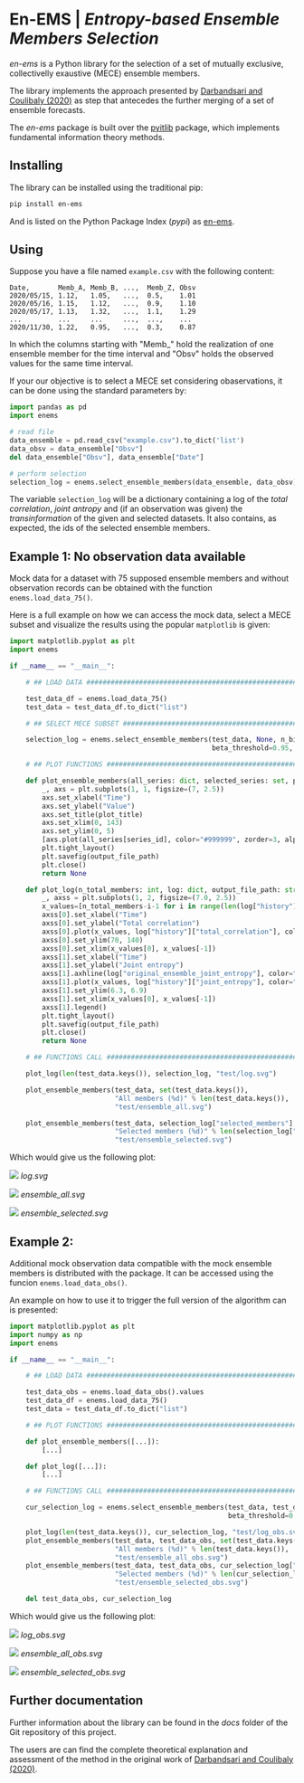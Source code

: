 # En-EMS | *Entropy-based Ensemble Members Selection*

*en-ems* is a Python library for the selection of a set of mutually exclusive, collectivelly exaustive (MECE) ensemble members.

The library implements the approach presented by [Darbandsari and Coulibaly (2020)](http://doi.org/https://doi.org/10.1016/j.jhydrol.2020.125577) as step that antecedes the further merging of a set of ensemble forecasts.

The *en-ems* package is built over the [pyitlib](https://pypi.org/project/pyitlib/) package, which implements fundamental information theory methods.


## Installing

The library can be installed using the traditional pip:

```bash
pip install en-ems
```

And is listed on the Python Package Index (*pypi*) as [en-ems](https://pypi.org/project/en-ems/).


## Using

Suppose you have a file named ```example.csv``` with the following content:

```
Date,       Memb_A, Memb_B, ...,  Memb_Z, Obsv
2020/05/15, 1.12,   1.05,   ...,  0.5,    1.01
2020/05/16, 1.15,   1.12,   ...,  0.9,    1.10
2020/05/17, 1.13,   1.32,   ...,  1.1,    1.29
...         ...     ...     ...,  ...,    ...
2020/11/30, 1.22,   0.95,   ...,  0.3,    0.87
```

In which the columns starting with "Memb_" hold the realization of one ensemble member for the time interval and "Obsv" holds the observed values for the same time interval.

If your our objective is to select a MECE set considering obaservations, it can be done using the standard parameters by:

```python
import pandas as pd
import enems

# read file
data_ensemble = pd.read_csv("example.csv").to_dict('list')
data_obsv = data_ensemble["Obsv"]
del data_ensemble["Obsv"], data_ensemble["Date"]

# perform selection
selection_log = enems.select_ensemble_members(data_ensemble, data_obsv)
```

The variable ```selection_log``` will be a dictionary containing a log of the *total correlation*, *joint antropy* and (if an observation was given) the *transinformation* of the given and selected datasets. It also contains, as expected, the ids of the selected ensemble members.

## Example 1: No observation data available

Mock data for a dataset with 75 supposed ensemble members and without observation records can be obtained with the function ```enems.load_data_75()```.

Here is a full example on how we can access the mock data, select a MECE subset and visualize the results using the popular ```matplotlib``` is given:

```python
import matplotlib.pyplot as plt
import enems

if __name__ == "__main__":

    # ## LOAD DATA ################################################################################################### #

    test_data_df = enems.load_data_75()
    test_data = test_data_df.to_dict("list")

    # ## SELECT MECE SUBSET ########################################################################################## #

    selection_log = enems.select_ensemble_members(test_data, None, n_bins=10, bin_by="equal_intervals", 
                                                  beta_threshold=0.95, n_processes=1, verbose=False)

    # ## PLOT FUNCTIONS ############################################################################################## #

    def plot_ensemble_members(all_series: dict, selected_series: set, plot_title: str, output_file_path: str) -> None:
        _, axs = plt.subplots(1, 1, figsize=(7, 2.5))
        axs.set_xlabel("Time")
        axs.set_ylabel("Value")
        axs.set_title(plot_title)
        axs.set_xlim(0, 143)
        axs.set_ylim(0, 5)
        [axs.plot(all_series[series_id], color="#999999", zorder=3, alpha=0.33) for series_id in selected_series]
        plt.tight_layout()
        plt.savefig(output_file_path)
        plt.close()
        return None

    def plot_log(n_total_members: int, log: dict, output_file_path: str) -> None:
        _, axss = plt.subplots(1, 2, figsize=(7.0, 2.5))
        x_values=[n_total_members-i-1 for i in range(len(log["history"]["total_correlation"]))]
        axss[0].set_xlabel("Time")
        axss[0].set_ylabel("Total correlation")
        axss[0].plot(x_values, log["history"]["total_correlation"], color="#7777FF", zorder=3)
        axss[0].set_ylim(70, 140)
        axss[0].set_xlim(x_values[0], x_values[-1])
        axss[1].set_xlabel("Time")
        axss[1].set_ylabel("Joint entropy")
        axss[1].axhline(log["original_ensemble_joint_entropy"], color="#FF7777", zorder=3, label="Full set")
        axss[1].plot(x_values, log["history"]["joint_entropy"], color="#7777FF", zorder=3, label="Selected set")
        axss[1].set_ylim(6.3, 6.9)
        axss[1].set_xlim(x_values[0], x_values[-1])
        axss[1].legend()
        plt.tight_layout()
        plt.savefig(output_file_path)
        plt.close()
        return None

    # ## FUNCTIONS CALL ############################################################################################## #

    plot_log(len(test_data.keys()), selection_log, "test/log.svg")

    plot_ensemble_members(test_data, set(test_data.keys()),
                          "All members (%d)" % len(test_data.keys()),
                          "test/ensemble_all.svg")

    plot_ensemble_members(test_data, selection_log["selected_members"],
                          "Selected members (%d)" % len(selection_log["selected_members"]),
                          "test/ensemble_selected.svg")
```

Which would give us the following plot:

![](docs/log.svg)
*log.svg*

![](docs/ensemble_all.svg)
*ensemble_all.svg*

![](docs/ensemble_selected.svg)
*ensemble_selected.svg*

## Example 2:

Additional mock observation data compatible with the mock ensemble members is distributed with the package. It can be accessed using the funcion ```enems.load_data_obs()```.

An example on how to use it to trigger the full version of the algorithm can is presented:

```python
import matplotlib.pyplot as plt
import numpy as np
import enems

if __name__ == "__main__":

    # ## LOAD DATA ################################################################################################### #

	test_data_obs = enems.load_data_obs().values
    test_data_df = enems.load_data_75()
    test_data = test_data_df.to_dict("list")

	# ## PLOT FUNCTIONS ############################################################################################## #

    def plot_ensemble_members([...]):
		[...]

	def plot_log([...]):
        [...]

	# ## FUNCTIONS CALL ############################################################################################## #

    cur_selection_log = enems.select_ensemble_members(test_data, test_data_obs, n_bins=10, bin_by="equal_intervals",
                                                      beta_threshold=0.95, n_processes=1, verbose=False)

    plot_log(len(test_data.keys()), cur_selection_log, "test/log_obs.svg")
    plot_ensemble_members(test_data, test_data_obs, set(test_data.keys()),
                          "All members (%d)" % len(test_data.keys()),
                          "test/ensemble_all_obs.svg")
    plot_ensemble_members(test_data, test_data_obs, cur_selection_log["selected_members"],
                          "Selected members (%d)" % len(cur_selection_log["selected_members"]),
                          "test/ensemble_selected_obs.svg")

    del test_data_obs, cur_selection_log
```

Which would give us the following plot:

![](docs/log_obs.svg)
*log_obs.svg*

![](docs/ensemble_all_obs.svg)
*ensemble_all_obs.svg*

![](docs/ensemble_selected_obs.svg)
*ensemble_selected_obs.svg*

## Further documentation

Further information about the library can be found in the *docs* folder of the Git repository of this project.

The users are can find the complete theoretical explanation and assessment of the method in the original work of [Darbandsari and Coulibaly (2020)](http://doi.org/https://doi.org/10.1016/j.jhydrol.2020.125577).